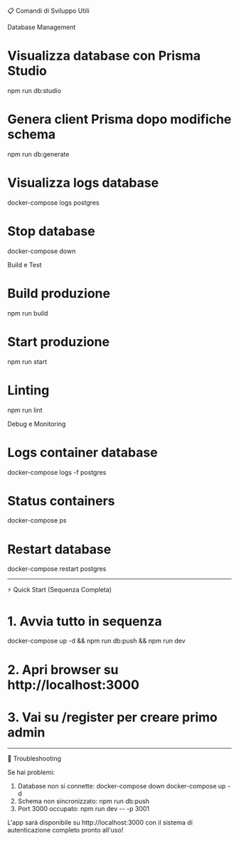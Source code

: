 📋 Comandi di Sviluppo Utili

  Database Management

  # Visualizza database con Prisma Studio
  npm run db:studio

  # Genera client Prisma dopo modifiche schema
  npm run db:generate

  # Visualizza logs database
  docker-compose logs postgres

  # Stop database
  docker-compose down

  Build e Test

  # Build produzione
  npm run build

  # Start produzione
  npm run start

  # Linting
  npm run lint

  Debug e Monitoring

  # Logs container database
  docker-compose logs -f postgres

  # Status containers
  docker-compose ps

  # Restart database
  docker-compose restart postgres

  ---
  ⚡ Quick Start (Sequenza Completa)

  # 1. Avvia tutto in sequenza
  docker-compose up -d && npm run db:push && npm run dev

  # 2. Apri browser su http://localhost:3000

  # 3. Vai su /register per creare primo admin

  ---
  🔧 Troubleshooting

  Se hai problemi:

  1. Database non si connette:
  docker-compose down
  docker-compose up -d
  2. Schema non sincronizzato:
  npm run db:push
  3. Port 3000 occupato:
  npm run dev -- -p 3001

  L'app sarà disponibile su http://localhost:3000 con il sistema di autenticazione
  completo pronto all'uso!
